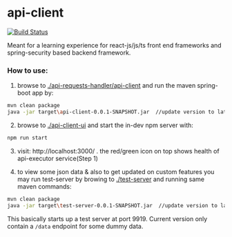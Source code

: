 # api-client
[![Build Status](https://img.shields.io/endpoint.svg?url=https%3A%2F%2Factions-badge.atrox.dev%2Fpritamprasd%2Fapi-client%2Fbadge%3Fref%3Dmaster&style=flat)](https://actions-badge.atrox.dev/pritamprasd/api-client/goto?ref=master)


Meant for a learning experience for react-js/js/ts front end frameworks and spring-security based backend framework.

### How to use:
1. browse to [./api-requests-handler/api-client](./api-requests-handler/api-client) and run the maven spring-boot app by:
```sh
mvn clean package
java -jar target\api-client-0.0.1-SNAPSHOT.jar  //update version to latest
```

2. browse to [./api-client-ui](./api-client-ui) and start the in-dev npm server with:
```sh
npm run start
```

3. visit: http://localhost:3000/ . the red/green icon on top shows health of api-executor service(Step 1)

4. to view some json data & also to get updated on custom features you may run test-server by browing to [./test-server](./test-server) and running same maven commands:
```sh
mvn clean package
java -jar target\test-server-0.0.1-SNAPSHOT.jar  //update version to latest
```
This basically starts up a test server at port 9919. 
Current version only contain a `/data` endpoint for some dummy data.
